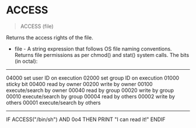 # ACCESS

> ACCESS (file)

Returns the access rights of the file.


* file - A string expression that follows OS file naming conventions.
Returns file permissions as per chmod() and stat() system calls.
The bits (in octal):
----- ------------------------- 
04000  set user ID on execution
02000  set group ID on execution
01000  sticky bit
00400  read by owner
00200  write by owner
00100  execute/search by owner
00040  read by group
00020  write by group
00010  execute/search by group
00004  read by others
00002  write by others
00001  execute/search by others
----- ------------------------- 
IF ACCESS("/bin/sh") AND 0o4 THEN
 PRINT "I can read it!"
ENDIF


